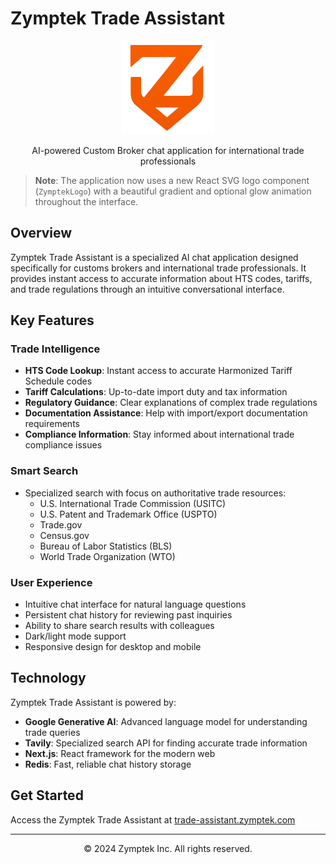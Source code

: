 # Zymptek Trade Assistant

<div align="center">
  <img src="./public/images/zymptek_logo_no_background.png" alt="Zymptek Logo" width="150" />
  <p>AI-powered Custom Broker chat application for international trade professionals</p>
</div>

> **Note**: The application now uses a new React SVG logo component (`ZymptekLogo`) with a beautiful gradient and optional glow animation throughout the interface.

## Overview

Zymptek Trade Assistant is a specialized AI chat application designed specifically for customs brokers and international trade professionals. It provides instant access to accurate information about HTS codes, tariffs, and trade regulations through an intuitive conversational interface.

## Key Features

### Trade Intelligence

- **HTS Code Lookup**: Instant access to accurate Harmonized Tariff Schedule codes
- **Tariff Calculations**: Up-to-date import duty and tax information
- **Regulatory Guidance**: Clear explanations of complex trade regulations
- **Documentation Assistance**: Help with import/export documentation requirements
- **Compliance Information**: Stay informed about international trade compliance issues

### Smart Search

- Specialized search with focus on authoritative trade resources:
  - U.S. International Trade Commission (USITC)
  - U.S. Patent and Trademark Office (USPTO)
  - Trade.gov
  - Census.gov
  - Bureau of Labor Statistics (BLS)
  - World Trade Organization (WTO)

### User Experience

- Intuitive chat interface for natural language questions
- Persistent chat history for reviewing past inquiries
- Ability to share search results with colleagues
- Dark/light mode support
- Responsive design for desktop and mobile

## Technology

Zymptek Trade Assistant is powered by:

- **Google Generative AI**: Advanced language model for understanding trade queries
- **Tavily**: Specialized search API for finding accurate trade information
- **Next.js**: React framework for the modern web
- **Redis**: Fast, reliable chat history storage

## Get Started

Access the Zymptek Trade Assistant at [trade-assistant.zymptek.com](https://trade-assistant.zymptek.com)

---

<div align="center">
  <p>© 2024 Zymptek Inc. All rights reserved.</p>
</div>